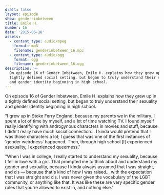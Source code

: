 ```yaml
---
draft: false
layout: episode
show: gender-inbetween
title: Emile H.
number: 16
date: '2015-06-18'
assets:
  - content_type: audio/mpeg
    format: mp3
    filename: genderinbetween_16.mp3
  - content_type: audio/ogg
    format: ogg
    filename: genderinbetween_16.ogg
description: >-
  On episode 16 of Gender Inbetween, Emile H. explains how they grew up in a
  tightly defined social setting, but began to truly understand their sexuality
  and gender identity beginning in high school.
---
```

On episode 16 of Gender Inbetween, Emile H. explains how they grew up in a tightly defined social setting, but began to truly understand their sexuality and gender identity beginning in high school.

"I grew up in Stoke Ferry England, because my parents we in the military. I spent a lot of time by myself, and a lot of time watching TV. I found myself really identifying with androgynous characters in movies and stuff, because I didn't really have much social connection... I kinda would pretend that I was those characters a lot; I guess that was one of the first instances of 'gender weirdness' happened. Then, through high school [I] experienced asexuality, I experienced queerness."

"When I was in college, I really started to understand my sexuality, because I fell in love with a girl. That prompted me to think about and understand my gender and sexuality, because I kinda always assumed that I was straight, and cis &mdash; because that's kind of how I was raised... with the expectation that I was straight and cis. I was never given the vocabulary of the LGBT community, or anything like that. It was like these are very specific gender roles that you're allowed to exist in, and nothing else."
